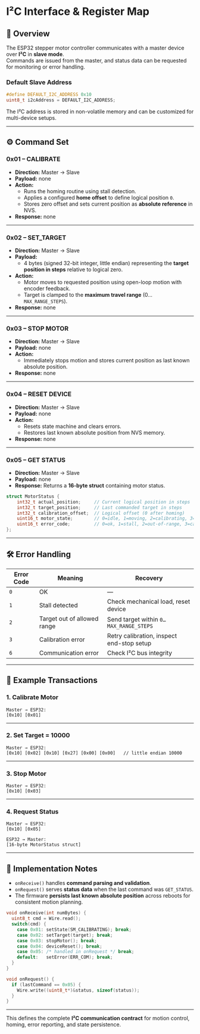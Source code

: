# I²C Interface & Register Map

## 📌 Overview
The ESP32 stepper motor controller communicates with a master device over **I²C** in **slave mode**.  
Commands are issued from the master, and status data can be requested for monitoring or error handling.

### Default Slave Address
```cpp
#define DEFAULT_I2C_ADDRESS 0x10
uint8_t i2cAddress = DEFAULT_I2C_ADDRESS;
```
The I²C address is stored in non-volatile memory and can be customized for multi-device setups.

---

## ⚙️ Command Set

### **0x01 – CALIBRATE**
- **Direction:** Master → Slave  
- **Payload:** none  
- **Action:**  
  - Runs the homing routine using stall detection.  
  - Applies a configured **home offset** to define logical position `0`.  
  - Stores zero offset and sets current position as **absolute reference** in NVS.  
- **Response:** none  

---

### **0x02 – SET_TARGET**
- **Direction:** Master → Slave  
- **Payload:**  
  - 4 bytes (signed 32-bit integer, little endian) representing the **target position in steps** relative to logical zero.  
- **Action:**  
  - Motor moves to requested position using open-loop motion with encoder feedback.  
  - Target is clamped to the **maximum travel range** (0…`MAX_RANGE_STEPS`).  
- **Response:** none  

---

### **0x03 – STOP MOTOR**
- **Direction:** Master → Slave  
- **Payload:** none  
- **Action:**  
  - Immediately stops motion and stores current position as last known absolute position.  
- **Response:** none  

---

### **0x04 – RESET DEVICE**
- **Direction:** Master → Slave  
- **Payload:** none  
- **Action:**  
  - Resets state machine and clears errors.  
  - Restores last known absolute position from NVS memory.  
- **Response:** none  

---

### **0x05 – GET STATUS**
- **Direction:** Master → Slave  
- **Payload:** none  
- **Response:** Returns a **16-byte struct** containing motor status.

```c
struct MotorStatus {
    int32_t actual_position;     // Current logical position in steps
    int32_t target_position;     // Last commanded target in steps
    int32_t calibration_offset;  // Logical offset (0 after homing)
    uint16_t motor_state;        // 0=idle, 1=moving, 2=calibrating, 3=error, 4=stopped
    uint16_t error_code;         // 0=ok, 1=stall, 2=out-of-range, 3=calibration error, 6=communication error
};
```

---

## 🛠️ Error Handling
| Error Code | Meaning                         | Recovery                                   |
|------------|---------------------------------|---------------------------------------------|
| `0`        | OK                              | —                                           |
| `1`        | Stall detected                  | Check mechanical load, reset device         |
| `2`        | Target out of allowed range     | Send target within `0…MAX_RANGE_STEPS`      |
| `3`        | Calibration error               | Retry calibration, inspect end-stop setup   |
| `6`        | Communication error             | Check I²C bus integrity                     |

---

## 🔄 Example Transactions

### **1. Calibrate Motor**
```
Master → ESP32:
[0x10] [0x01]
```

---

### **2. Set Target = 10000**
```
Master → ESP32:
[0x10] [0x02] [0x10] [0x27] [0x00] [0x00]   // little endian 10000
```

---

### **3. Stop Motor**
```
Master → ESP32:
[0x10] [0x03]
```

---

### **4. Request Status**
```
Master → ESP32:
[0x10] [0x05]

ESP32 → Master:
[16-byte MotorStatus struct]
```

---

## 📂 Implementation Notes
- `onReceive()` handles **command parsing and validation**.  
- `onRequest()` serves **status data** when the last command was `GET_STATUS`.  
- The firmware **persists last known absolute position** across reboots for consistent motion planning.

```cpp
void onReceive(int numBytes) {
  uint8_t cmd = Wire.read();
  switch(cmd) {
    case 0x01: setState(SM_CALIBRATING); break;
    case 0x02: setTarget(target); break;
    case 0x03: stopMotor(); break;
    case 0x04: deviceReset(); break;
    case 0x05: /* handled in onRequest */ break;
    default:   setError(ERR_COM); break;
  }
}

void onRequest() {
  if (lastCommand == 0x05) {
    Wire.write((uint8_t*)&status, sizeof(status));
  }
}
```

---

This defines the complete **I²C communication contract** for motion control, homing, error reporting, and state persistence.
